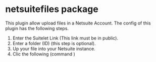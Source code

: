 # netsuitefiles package

This plugin allow upload files in a Netsuite Account.
The config of this plugin has the following steps.
1. Enter the Suitelet Link (This link must be in public).
2. Enter a folder (ID) (this step is optional).
3. Up your file into your Netsuite instance.
4. Clic the following (command )
